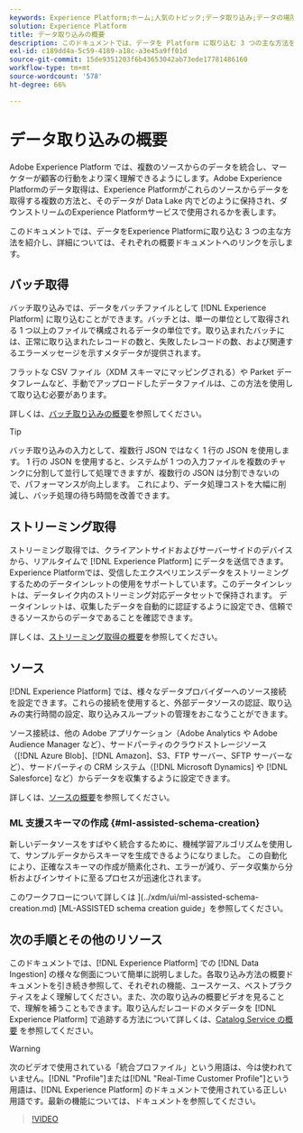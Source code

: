 ```yaml
---
keywords: Experience Platform;ホーム;人気のトピック;データ取り込み;データの場所;データの場所;データ管理;データ管理;系列;系列;バッチ;バッチ;取り込んだデータ
solution: Experience Platform
title: データ取り込みの概要
description: このドキュメントでは、データを Platform に取り込む 3 つの主な方法を紹介し、詳細については、それぞれの概要ドキュメントへのリンクを示します。
exl-id: c189dd4a-5c59-4189-a18c-a3e45a9ff01d
source-git-commit: 15de9351203f6b43653042ab73ede17781486160
workflow-type: tm+mt
source-wordcount: '578'
ht-degree: 66%

---
```


# データ取り込みの概要

Adobe Experience Platform では、複数のソースからのデータを統合し、マーケターが顧客の行動をより深く理解できるようにします。Adobe Experience Platformのデータ取得は、Experience Platformがこれらのソースからデータを取得する複数の方法と、そのデータが Data Lake 内でどのように保持され、ダウンストリームのExperience Platformサービスで使用されるかを表します。

このドキュメントでは、データをExperience Platformに取り込む 3 つの主な方法を紹介し、詳細については、それぞれの概要ドキュメントへのリンクを示します。

## バッチ取得

バッチ取り込みでは、データをバッチファイルとして [!DNL Experience Platform] に取り込むことができます。バッチとは、単一の単位として取得される 1 つ以上のファイルで構成されるデータの単位です。取り込まれたバッチには、正常に取り込まれたレコードの数と、失敗したレコードの数、および関連するエラーメッセージを示すメタデータが提供されます。

フラットな CSV ファイル（XDM スキーマにマッピングされる）や Parket データフレームなど、手動でアップロードしたデータファイルは、この方法を使用して取り込む必要があります。

詳しくは、[バッチ取り込みの概要](./batch-ingestion/overview.md)を参照してください。

>[!TIP]
>
>バッチ取り込みの入力として、複数行 JSON ではなく 1 行の JSON を使用します。 1 行の JSON を使用すると、システムが 1 つの入力ファイルを複数のチャンクに分割して並行して処理できますが、複数行の JSON は分割できないので、パフォーマンスが向上します。 これにより、データ処理コストを大幅に削減し、バッチ処理の待ち時間を改善できます。

## ストリーミング取得

ストリーミング取得では、クライアントサイドおよびサーバーサイドのデバイスから、リアルタイムで [!DNL Experience Platform] にデータを送信できます。Experience Platformでは、受信したエクスペリエンスデータをストリーミングするためのデータインレットの使用をサポートしています。このデータインレットは、データレイク内のストリーミング対応データセットで保持されます。 データインレットは、収集したデータを自動的に認証するように設定でき、信頼できるソースからのデータであることを確認できます。

詳しくは、[ストリーミング取得の概要](./streaming-ingestion/overview.md)を参照してください。

## ソース

[!DNL Experience Platform] では、様々なデータプロバイダーへのソース接続を設定できます。これらの接続を使用すると、外部データソースの認証、取り込みの実行時間の設定、取り込みスループットの管理をおこなうことができます。

ソース接続は、他の Adobe アプリケーション（Adobe Analytics や Adobe Audience Manager など）、サードパーティのクラウドストレージソース（[!DNL Azure Blob]、[!DNL Amazon]、S3、FTP サーバー、SFTP サーバーなど）、サードパーティの CRM システム（[!DNL Microsoft Dynamics] や [!DNL Salesforce] など）からデータを収集するように設定できます。

詳しくは、[ソースの概要](../sources/home.md)を参照してください。

### ML 支援スキーマの作成 {#ml-assisted-schema-creation}

新しいデータソースをすばやく統合するために、機械学習アルゴリズムを使用して、サンプルデータからスキーマを生成できるようになりました。 この自動化により、正確なスキーマの作成が簡素化され、エラーが減り、データ収集から分析およびインサイトに至るプロセスが迅速化されます。

このワークフローについて詳しくは ](../xdm/ui/ml-assisted-schema-creation.md) [ML-ASSISTED schema creation guide」を参照してください。

## 次の手順とその他のリソース

このドキュメントでは、[!DNL Experience Platform] での [!DNL Data Ingestion] の様々な側面について簡単に説明しました。各取り込み方法の概要ドキュメントを引き続き参照して、それぞれの機能、ユースケース、ベストプラクティスをよく理解してください。また、次の取り込みの概要ビデオを見ることで、理解を補うこともできます。取り込んだレコードのメタデータを [!DNL Experience Platform] で追跡する方法について詳しくは、[Catalog Service の概要](../catalog/home.md) を参照してください。

>[!WARNING]
>
>次のビデオで使用されている「統合プロファイル」という用語は、今は使われていません。[!DNL "Profile"]または[!DNL "Real-Time Customer Profile"]という用語は、[!DNL Experience Platform] のドキュメントで使用されている正しい用語です。最新の機能については、ドキュメントを参照してください。

>[!VIDEO](https://video.tv.adobe.com/v/27106?quality=12&learn=on)
